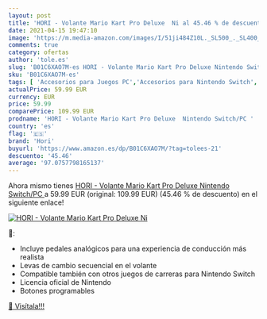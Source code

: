 ```yaml
---
layout: post
title: 'HORI - Volante Mario Kart Pro Deluxe  Ni al 45.46 % de descuento'
date: 2021-04-15 19:47:10
image: 'https://m.media-amazon.com/images/I/51ji484Z10L._SL500_._SL400_.jpg'
comments: true
category: ofertas
author: 'tole.es'
slug: 'B01C6XAO7M-es HORI - Volante Mario Kart Pro Deluxe Nintendo Switch/PC'
sku: 'B01C6XAO7M-es'
tags: [ 'Accesorios para Juegos PC','Accesorios para Nintendo Switch','Hardware y juegos para Nintendo Switch','Juegos y Accesorios para PC','Mandos para Nintendo Switch','Videojuegos','hori','nintendo', ]
actualPrice: 59.99 EUR
currency: EUR
price: 59.99
comparePrice: 109.99 EUR
prodname: 'HORI - Volante Mario Kart Pro Deluxe  Nintendo Switch/PC '
country: 'es'
flag: '🇪🇸'
brand: 'Hori'
buyurl: 'https://www.amazon.es/dp/B01C6XAO7M/?tag=tolees-21'
descuento: '45.46'
average: '97.0757798165137'
---
```


Ahora mismo tienes [HORI - Volante Mario Kart Pro Deluxe  Nintendo Switch/PC ](https://www.amazon.es/dp/B01C6XAO7M/?tag=tolees-21) a 59.99 EUR (original: 109.99 EUR) (45.46 %  de descuento) en el siguiente enlace!

[![HORI - Volante Mario Kart Pro Deluxe  Ni](https://m.media-amazon.com/images/I/51ji484Z10L._SL500_._SL400_.jpg)](https://www.amazon.es/dp/B01C6XAO7M/?tag=tolees-21)

🔎:

- Incluye pedales analógicos para una experiencia de conducción más realista
- Levas de cambio secuencial en el volante
- Compatible también con otros juegos de carreras para Nintendo Switch
- Licencia oficial de Nintendo
- Botones programables

[🛒 Visítala!!!](https://www.amazon.es/dp/B01C6XAO7M/?tag=tolees-21)

